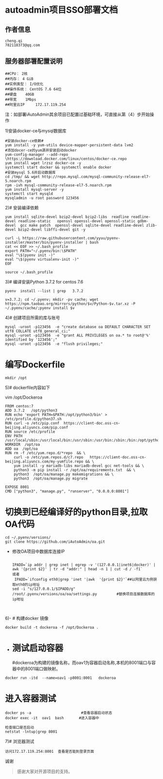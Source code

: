 # autoadmin项目SSO部署文档

## 作者信息
```
cheng.qi
782118373@qq.com
```
## 服务器部署配置说明

```
##CPU： 2核
##内存： 4 GiB
##实例类型： I/O优化
##操作系统： CentOS 7.6 64位
##硬盘    40GB
##带宽    1Mbps
##阿里云IP     172.17.119.254
```
注：如部署iAutoAdmin其余项目已配置过基础环境，可直接从第（4）步开始操作


1)安装docker-ce与mysql数据库

```
#安装docker-ce依赖#
yum install -y yum-utils device-mapper-persistent-data lvm2
#添加docer-ce的yum源并安装启动docker
yum-config-manager --add-repo \https://download.docker.com/linux/centos/docker-ce.repo
yum install wget lrzsz docker-ce -y
systemctl start docker && systemctl enable docker
#安装mysql 5.6并启动数据库
cd /tmp/ && wget http://repo.mysql.com/mysql-community-release-el7-5.noarch.rpm
rpm -ivh mysql-community-release-el7-5.noarch.rpm
yum install mysql-server -y
systemctl start mysqld
mysqladmin -u root password 123456

```

2)# 安装编译依赖

```
yum install sqlite-devel bzip2-devel bzip2-libs  readline readline-devel readline-static   openssl openssl-devel openssl-static gdbm-devel  gcc make patch  openssl-devel sqlite-devel readline-devel zlib-devel bzip2-devel libffi-devel git -y 

curl -L https://raw.githubusercontent.com/yyuu/pyenv-installer/master/bin/pyenv-installer | bash
cat << EOF >> ~/.bash_profile 
export PATH="~/.pyenv/bin:\$PATH"
eval "\$(pyenv init -)"
eval "\$(pyenv virtualenv-init -)"
EOF

source ~/.bash_profile 
```

3)# 编译安装Python 3.7.2 for centos 7.6

```
pyenv  install --list | grep   3.7.2

v=3.7.2; cd ~/.pyenv; mkdir -pv cache; wget https://npm.taobao.org/mirrors/python/$v/Python-$v.tar.xz -P ~/.pyenv/cache/;pyenv install $v
```

4)# 创建项目所需的库与账号
```
mysql -uroot -p123456  -e "create database oa DEFAULT CHARACTER SET utf8 COLLATE utf8_general_ci;"
mysql -uroot -p123456  -e "grant ALL PRIVILEGES on oa.* to root@'%' identified by '123456';"
mysql -uroot -p123456  -e "flush privileges;"
```
# 编写Dockerfile

```
mkdir /opt
```

5)# dockerfile内容如下

vim /opt/Dockeroa

```
FROM centos:7
ADD 3.7.2   /opt/python3
RUN echo 'export PATH=$PATH:/opt/python3/bin' > /etc/profile.d/python37.sh   
RUN curl -o /etc/pip.conf  https://client-doc.oss-cn-beijing.aliyuncs.com/pip.conf  
RUN source /etc/profile
ENV PATH /usr/local/sbin:/usr/local/bin:/usr/sbin:/usr/bin:/sbin:/bin:/opt/python3/bin
WORKDIR  /opt/oa
ADD oa  /opt/oa
RUN rm -f /etc/yum.repo.d/*repo  && \
    curl -o /etc/yum.repos.d/c7.repo   https://client-doc.oss-cn-beijing.aliyuncs.com/my-yumfile.repo && \ 
    yum install -y mariadb-libs mariadb-devel gcc net-tools && \
    python3 -m pip install -r /opt/oa/requirements.txt  && \
    python3  /opt/oa/manage.py makemigrations && \
    python3  /opt/oa/manage.py migrate 

EXPOSE 8001
CMD ["python3", "manage.py", "runserver", "0.0.0.0:8001"]
```
# 切换到已经编译好的python目录,拉取OA代码

```
cd ~/.pyenv/versions/
git clone https://github.com/iAutoAdmin/oa.git
```
- 修改OA项目中数据库连接IP

  ```
 
  IPADD=`ip addr | grep inet | egrep -v '(127.0.0.1|inet6|docker)' | awk '{print $2}' | tr -d "addr:" | head -n 1 | cut -d / -f1`
  或者
   IPADD=`ifconfig eth0|grep 'inet '|awk  '{print $2}'`##以阿里云为例获取eth0的ip地址
  sed -i "s/127.0.0.1/$IPADD/g" /root/.pyenv/versions/oa/oa/settings.py         #替换项目连接数据库的ip地址
  ```

  ​                                       

6)- # 构建docker 镜像
```
docker build -t dockeroa -f /opt/Dockeroa .
```
- # 测试启动容器

   #dockeroa为构建的镜像名称，而oav1为容器启动名称,本机的8001端口与容器中的8001端口做映射。
```
docker run -itd  --name=oav1 -p8001:8001   dockeroa       
```
# 进入容器测试

```
docker ps -a                       #查看容器启动状态
docker exec -it  oav1  bash       #进入容器中

检查端口是否启动
netstat -lntup|grep 8001
```

7)# 浏览器测试

```
访问172.17.119.254:8001  查看是否能到登录页面
```

诚谢
> 感谢大家对开源项目的支持。
